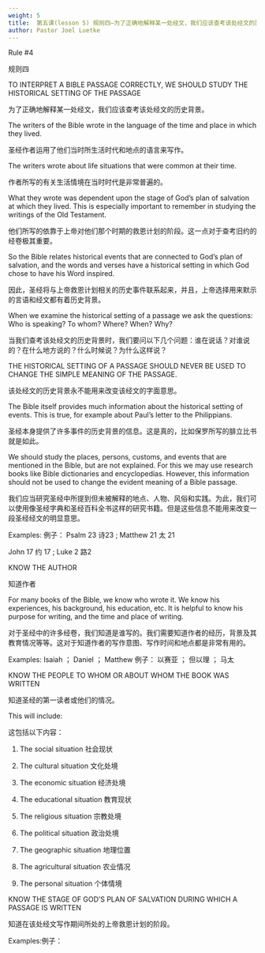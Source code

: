 ```yaml
---
weight: 5
title:  第五课(lesson 5) 规则四—为了正确地解释某一处经文，我们应该查考该处经文的历史背景
author: Pastor Joel Luetke
---
```

Rule #4
 
规则四
 
TO INTERPRET A BIBLE PASSAGE CORRECTLY, WE SHOULD STUDY THE HISTORICAL SETTING OF THE PASSAGE
 
为了正确地解释某一处经文，我们应该查考该处经文的历史背景。
 
The writers of the Bible wrote in the language of the time and place in which they lived.
 
圣经作者运用了他们当时所生活时代和地点的语言来写作。
 
The writers wrote about life situations that were common at their time.
 
作者所写的有关生活情境在当时时代是非常普遍的。
 
What they wrote was dependent upon the stage of God’s plan of salvation at which they lived. This is especially important to remember in studying the writings of the Old Testament.
 
他们所写的依靠于上帝对他们那个时期的救恩计划的阶段。这一点对于查考旧约的经卷极其重要。
 
So the Bible relates historical events that are connected to God’s plan of salvation, and the words and verses have a historical setting in which God chose to have his Word inspired.
 
因此，圣经将与上帝救恩计划相关的历史事件联系起来，并且，上帝选择用来默示的言语和经文都有着历史背景。
 
When we examine the historical setting of a passage we ask the questions: Who is speaking? To whom? Where? When? Why?
 
当我们查考该处经文的历史背景时，我们要问以下几个问题：谁在说话？对谁说的？在什么地方说的？什么时候说？为什么这样说？
 
THE HISTORICAL SETTING OF A PASSAGE SHOULD NEVER BE USED TO CHANGE THE SIMPLE MEANING OF THE PASSAGE.
 
该处经文的历史背景永不能用来改变该经文的字面意思。
 
The Bible itself provides much information about the historical setting of events. This is true, for example about Paul’s letter to the Philippians.
 
圣经本身提供了许多事件的历史背景的信息。这是真的，比如保罗所写的腓立比书就是如此。
 
We should study the places, persons, customs, and events that are mentioned in the Bible, but are not explained. For this we may use research books like Bible dictionaries and encyclopedias. However, this information should not be used to change the evident meaning of a Bible passage.
 
我们应当研究圣经中所提到但未被解释的地点、人物、风俗和实践。为此，我们可以使用像圣经字典和圣经百科全书这样的研究书籍。但是这些信息不能用来改变一段圣经经文的明显意思。
 
Examples: 例子： Psalm 23 诗23 ; Matthew 21 太 21
 
John 17 约 17 ; Luke 2 路2
 
KNOW THE AUTHOR
 
知道作者
 
For many books of the Bible, we know who wrote it. We know his experiences, his background, his education, etc. It is helpful to know his purpose for writing, and the time and place of writing.
 
对于圣经中的许多经卷，我们知道是谁写的。我们需要知道作者的经历，背景及其教育情况等等。这对于知道作者的写作意图、写作时间和地点都是非常有用的。
 
Examples: Isaiah ； Daniel ； Matthew 例子： 以赛亚 ； 但以理 ； 马太
 
KNOW THE PEOPLE TO WHOM OR ABOUT WHOM THE BOOK WAS WRITTEN
 
知道圣经的第一读者或他们的情况。
 
This will include:
 
这包括以下内容：
 
1. The social situation 社会现状
 
2. The cultural situation 文化处境
 
3. The economic situation 经济处境
 
4. The educational situation 教育现状
 
5. The religious situation 宗教处境
 
6. The political situation 政治处境
 
7. The geographic situation 地理位置
 
8. The agricultural situation 农业情况
 
9. The personal situation 个体情境
 
KNOW THE STAGE OF GOD’S PLAN OF SALVATION DURING WHICH A PASSAGE IS WRITTEN
 
知道在该处经文写作期间所处的上帝救恩计划的阶段。
 
Examples:例子：
